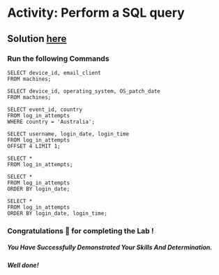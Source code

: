 # Activity: Perform a SQL query

## Solution [here]()

### Run the following Commands

```
SELECT device_id, email_client
FROM machines;

SELECT device_id, operating_system, OS_patch_date
FROM machines;

SELECT event_id, country
FROM log_in_attempts
WHERE country = 'Australia';

SELECT username, login_date, login_time
FROM log_in_attempts
OFFSET 4 LIMIT 1;

SELECT *
FROM log_in_attempts;

SELECT *
FROM log_in_attempts
ORDER BY login_date;

SELECT * 
FROM log_in_attempts
ORDER BY login_date, login_time;
```

### Congratulations 🎉 for completing the Lab !

##### *You Have Successfully Demonstrated Your Skills And Determination.*

#### *Well done!*

 

 
